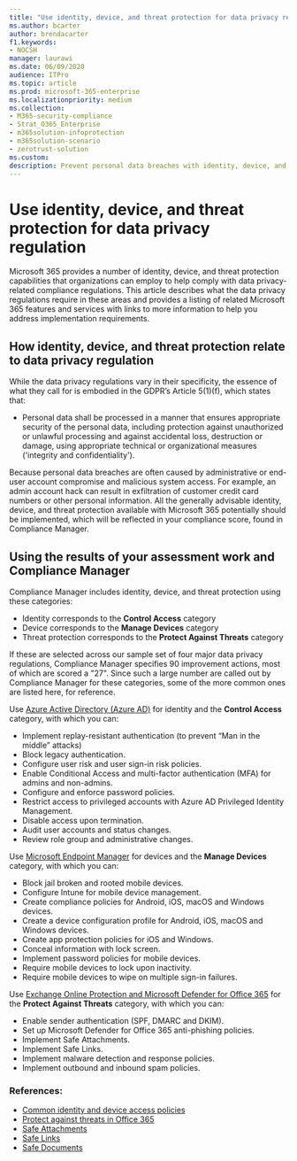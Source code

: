 ```yaml
---
title: "Use identity, device, and threat protection for data privacy regulation"
ms.author: bcarter
author: brendacarter
f1.keywords:
- NOCSH
manager: laurawi
ms.date: 06/09/2020
audience: ITPro
ms.topic: article
ms.prod: microsoft-365-enterprise
ms.localizationpriority: medium
ms.collection: 
- M365-security-compliance
- Strat_O365_Enterprise
- m365solution-infoprotection
- m365solution-scenario
- zerotrust-solution
ms.custom: 
description: Prevent personal data breaches with identity, device, and threat protection services of Microsoft 365.
---
```


# Use identity, device, and threat protection for data privacy regulation

Microsoft 365 provides a number of identity, device, and threat protection capabilities that organizations can employ to help comply with data privacy-related compliance regulations. This article describes what the data privacy regulations require in these areas and provides a listing of related Microsoft 365 features and services with links to more information to help you address implementation requirements.

## How identity, device, and threat protection relate to data privacy regulation

While the data privacy regulations vary in their specificity, the essence of what they call for is embodied in the GDPR’s Article 5(1)(f), which states that:

- Personal data shall be processed in a manner that ensures appropriate security of the personal data, including protection against unauthorized or unlawful processing and against accidental loss, destruction or damage, using appropriate technical or organizational measures ('integrity and confidentiality').

Because personal data breaches are often caused by administrative or end-user account compromise and malicious system access. For example, an admin account hack can result in exfiltration of customer credit card numbers or other personal information. All the generally advisable identity, device, and threat protection available with Microsoft 365 potentially should be implemented, which will be reflected in your compliance score, found in Compliance Manager.

## Using the results of your assessment work and Compliance Manager

Compliance Manager includes identity, device, and threat protection using these categories:

- Identity corresponds to the **Control Access** category
- Device corresponds to the **Manage Devices** category
- Threat protection corresponds to the **Protect Against Threats** category
 
If these are selected across our sample set of four major data privacy regulations, Compliance Manager specifies 90 improvement actions, most of which are scored a "27". Since such a large number are called out by Compliance Manager for these categories, some of the more common ones are listed here, for reference.

Use [Azure Active Directory (Azure AD)](https://azure.microsoft.com/services/active-directory/) for identity and the **Control Access** category, with which you can:

- Implement replay-resistant authentication (to prevent “Man in the middle” attacks)
- Block legacy authentication.
- Configure user risk and user sign-in risk policies.
- Enable Conditional Access and multi-factor authentication (MFA) for admins and non-admins.
- Configure and enforce password policies.
- Restrict access to privileged accounts with Azure AD Privileged Identity Management.
- Disable access upon termination.
- Audit user accounts and status changes.
- Review role group and administrative changes.

Use [Microsoft Endpoint Manager](https://www.microsoft.com/microsoft-365/microsoft-endpoint-manager) for devices and the **Manage Devices** category, with which you can:

- Block jail broken and rooted mobile devices.
- Configure Intune for mobile device management.
- Create compliance policies for Android, iOS, macOS and Windows devices.
- Create a device configuration profile for Android, iOS, macOS and Windows devices.
- Create app protection policies for iOS and Windows.
- Conceal information with lock screen.
- Implement password policies for mobile devices.
- Require mobile devices to lock upon inactivity.
- Require mobile devices to wipe on multiple sign-in failures.

Use [Exchange Online Protection and Microsoft Defender for Office 365](../security/office-365-security/defender-for-office-365.md) for the **Protect Against Threats** category, with which you can:

- Enable sender authentication (SPF, DMARC and DKIM).
- Set up Microsoft Defender for Office 365 anti-phishing policies.
- Implement Safe Attachments.
- Implement Safe Links.
- Implement malware detection and response policies.
- Implement outbound and inbound spam policies.

### References:

- [Common identity and device access policies](../security/office-365-security/identity-access-policies.md)
- [Protect against threats in Office 365](https://support.office.com/article/protect-against-threats-in-office-365-b10023f6-f30f-45d3-b3ad-b71aa4aa0d58)
- [Safe Attachments](../security/office-365-security/safe-attachments.md)
- [Safe Links](../security/office-365-security/safe-links.md)
- [Safe Documents](../security/office-365-security/safe-docs.md)
